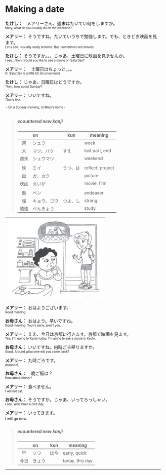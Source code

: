 # Making a date

**たけし：**　メアリーさん、週末はたいてい何をしますか。<br><sup><sup>Mary, what do you usually do on the weekend?</sup></sup><br>
**メアリー：** そうですね。たいていうちで勉強します。でも、ときどき映画を見ます。<br><sup><sup> Let's see. I usually study at home. But I sometimes see movies.</sup></sup><br>
**たけし：** そうですか。。。じゃあ、土曜日に映画を見ませんか。
<br><sup><sup>I see... then, would you like to see a movie on Saturday?</sup></sup><br>
**メアリー：**　土曜日はちょっと。。。
<br><sup><sup>lit. Saturday is a little bit (inconvenient)</sup></sup><br>
**たけし：** じゃあ、日曜日はどうですか。
<br><sup><sup>Then, how about Sunday?</sup></sup><br>
**メアリー：** いいですね。
<br><sup><sup>That's fine.</sup></sup>
<br><sup><sup>・*On a Sunday morning, at Mary's home*・</sup></sup><br>

> ##### ecountered new kanji
> ||on|kun|meaning|
> |:-:|:-|-|-|
> |週|シュウ||week|
> |末|マツ、バツ|すえ|last part, end|
> |週末|シュウマツ||weekend|
> ||||
> |映|エイ|うつ、は|reflect, project|
> |画|ガ、カク||picture|
> |映画|えいが||movie, film|
> |||||
> |勉|ベン||endeavor|
> |強|キョウ、ゴウ|つよ、し|strong|
> |勉強|べんきょう||study|

|![](.imgs/sundaymorning.png)|
|-|

**メアリー：** おはようございます。
<br><sup><sup>Good morning.</sup></sup><br>
**お母さん：** おはよう。早いですね。
<br><sup><sup>Good morning. You're early, aren't you.</sup></sup><br>
**メアリー：** ええ、今日は京都に行きます。京都で映画を見ます。
<br><sup><sup>Yes, I'm going to Kyoto today. I'm going to see a movie in Kyoto.</sup></sup><br>
**お母さん：** いいですね。何時ごろ帰りますか。
<br><sup><sup>Good. Around what time will you come back?</sup></sup><br>
**メアリー：** 九時ごろです。
<br><sup><sup>Around 9.</sup></sup><br>
**お母さん：**　晩ご飯は？
<br><sup><sup>How about dinner?</sup></sup><br>
**メアリー：** 食べません。
<br><sup><sup>I will not eat.</sup></sup><br>
**お母さん：** そうですか。じゃあ、いってらっしゃい。
<br><sup><sup>I see. Well, have a nice day.</sup></sup><br>
**メアリー：** いってきます。
<br><sup><sup></sup>I will go now.</sup><br>

> ##### ecountered new kanji
> ||on|kun|meaning|
> |:-:|:-|-|-|
> |早|ソウ|はや|early, quick|
> |今日|きょう||today, this day|
---

